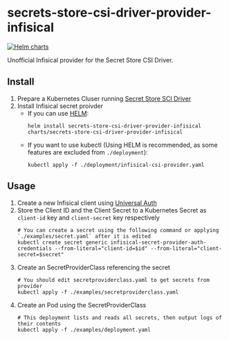# secrets-store-csi-driver-provider-infisical
[![Helm charts](https://img.shields.io/endpoint?url=https://artifacthub.io/badge/repository/secrets-store-csi-driver-provider-infisical&label=Helm+charts)](https://artifacthub.io/packages/search?repo=secrets-store-csi-driver-provider-infisical)

Unofficial Infisical provider for the Secret Store CSI Driver.

## Install
1. Prepare a Kubernetes Cluser running [Secret Store SCI Driver](https://secrets-store-csi-driver.sigs.k8s.io/getting-started/installation.html)
1. Install Infisical secret proivder
   - If you can use [HELM](https://helm.sh/):
     ```
     helm install secrets-store-csi-driver-provider-infisical charts/secrets-store-csi-driver-provider-infisical
     ```
   - If you want to use kubectl (Using HELM is recommended, as some features are excluded from `./deployment`):
     ```
     kubectl apply -f ./deployment/infisical-csi-provider.yaml
     ```

## Usage
1. Create a new Infisical client using [Universal Auth](https://infisical.com/docs/documentation/platform/identities/universal-auth)
1. Store the Client ID and the Client Secret to a Kubernetes Secret as `client-id` key and `client-secret` key respectively
   ```
   # You can create a secret using the following command or applying `./examples/secret.yaml` after it is edited
   kubectl create secret generic infisical-secret-provider-auth-credentials --from-literal="client-id=$id" --from-literal="client-secret=$secret"
   ```
1. Create an SecretProviderClass referencing the secret
   ```
   # You should edit secretproviderclass.yaml to get secrets from provider
   kubectl apply -f ./examples/secretproviderclass.yaml
   ```
1. Create an Pod using the SecretProviderClass
   ```
   # This deployment lists and reads all secrets, then output logs of their contents
   kubectl apply -f ./examples/deployment.yaml
   ```
